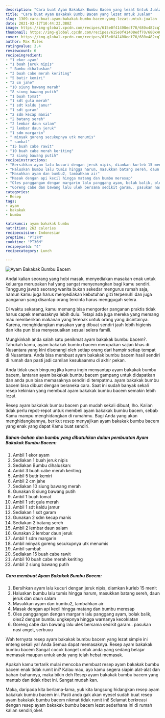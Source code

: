 ```yaml
---
description: "Cara buat Ayam Bakakak Bumbu Bacem yang lezat Untuk Jualan"
title: "Cara buat Ayam Bakakak Bumbu Bacem yang lezat Untuk Jualan"
slug: 1309-cara-buat-ayam-bakakak-bumbu-bacem-yang-lezat-untuk-jualan
date: 2021-03-17T10:44:23.388Z
image: https://img-global.cpcdn.com/recipes/615e0f41408edf70/680x482cq70/ayam-bakakak-bumbu-bacem-foto-resep-utama.jpg
thumbnail: https://img-global.cpcdn.com/recipes/615e0f41408edf70/680x482cq70/ayam-bakakak-bumbu-bacem-foto-resep-utama.jpg
cover: https://img-global.cpcdn.com/recipes/615e0f41408edf70/680x482cq70/ayam-bakakak-bumbu-bacem-foto-resep-utama.jpg
author: Max Miles
ratingvalue: 3.4
reviewcount: 6
recipeingredient:
- "1 ekor ayam"
- "1 buah jeruk nipis"
- " Bumbu dihaluskan"
- "3 buah cabe merah keriting"
- "5 butir kemiri"
- "2 cm jahe"
- "10 siung bawang merah"
- "8 siung bawang putih"
- "1 buah tomat"
- "1 sdt gula merah"
- "1 sdt kaldu jamur"
- "1 sdt garam"
- "2 sdm kecap manis"
- "2 batang sereh"
- "2 lembar daun salam"
- "2 lembar daun jeruk"
- "1 sdm margarin"
- " minyak goreng secukupnya utk menumis"
- " sambal"
- "15 buah cabe rawit"
- "10 buah cabe merah keriting"
- "2 siung bawang putih"
recipeinstructions:
- "Bersihkan ayam lalu kucuri dengan jeruk nipis, diamkan kurleb 15 menit"
- "Haluskan bumbu lalu tumis hingga harum, masukkan batang sereh, daun jeruk dan daun salam"
- "Masukkan ayam dan bumbu2, tambahkan air"
- "Masak dengan api kecil hingga matang dan bumbu meresap"
- "Oles panggangan dengan margarin lalu panggang ayam, bolak balik, oles2 dengan bumbu ungkepnya hingga warnanya kecoklatan"
- "Goreng cabe dan bawang lalu ulek bersama sedikit garam.. pasukan nasi anget, serbuuu"
categories:
- Resep
tags:
- ayam
- bakakak
- bumbu

katakunci: ayam bakakak bumbu 
nutrition: 263 calories
recipecuisine: Indonesian
preptime: "PT17M"
cooktime: "PT36M"
recipeyield: "4"
recipecategory: Lunch

---
```



![Ayam Bakakak Bumbu Bacem](https://img-global.cpcdn.com/recipes/615e0f41408edf70/680x482cq70/ayam-bakakak-bumbu-bacem-foto-resep-utama.jpg)

Andai kalian seorang yang hobi masak, menyediakan masakan enak untuk keluarga merupakan hal yang sangat menyenangkan bagi kamu sendiri. Tanggung jawab seorang  wanita bukan sekedar mengurus rumah saja, namun kamu juga harus menyediakan kebutuhan gizi terpenuhi dan juga panganan yang disantap orang tercinta harus menggugah selera.

Di waktu  sekarang, kamu memang bisa mengorder panganan praktis tidak harus capek memasaknya lebih dulu. Tetapi ada juga mereka yang memang mau memberikan makanan yang terenak untuk orang yang dicintainya. Karena, menghidangkan masakan yang dibuat sendiri jauh lebih higienis dan kita pun bisa menyesuaikan sesuai selera famili. 



Mungkinkah anda salah satu penikmat ayam bakakak bumbu bacem?. Tahukah kamu, ayam bakakak bumbu bacem merupakan sajian khas di Nusantara yang kini disenangi oleh setiap orang dari hampir setiap tempat di Nusantara. Anda bisa membuat ayam bakakak bumbu bacem hasil sendiri di rumah dan pasti jadi camilan kesukaanmu di akhir pekan.

Anda tidak usah bingung jika kamu ingin menyantap ayam bakakak bumbu bacem, lantaran ayam bakakak bumbu bacem gampang untuk didapatkan dan anda pun bisa memasaknya sendiri di tempatmu. ayam bakakak bumbu bacem bisa dibuat dengan beraneka cara. Saat ini sudah banyak sekali resep kekinian yang membuat ayam bakakak bumbu bacem semakin lebih lezat.

Resep ayam bakakak bumbu bacem pun mudah sekali dibuat, lho. Kalian tidak perlu repot-repot untuk membeli ayam bakakak bumbu bacem, sebab Kamu mampu menghidangkan di rumahmu. Bagi Anda yang akan menghidangkannya, berikut resep menyajikan ayam bakakak bumbu bacem yang enak yang dapat Kamu buat sendiri.

<!--inarticleads1-->

##### Bahan-bahan dan bumbu yang dibutuhkan dalam pembuatan Ayam Bakakak Bumbu Bacem:

1. Ambil 1 ekor ayam
1. Sediakan 1 buah jeruk nipis
1. Sediakan  Bumbu dihaluskan:
1. Ambil 3 buah cabe merah keriting
1. Ambil 5 butir kemiri
1. Ambil 2 cm jahe
1. Sediakan 10 siung bawang merah
1. Gunakan 8 siung bawang putih
1. Ambil 1 buah tomat
1. Ambil 1 sdt gula merah
1. Ambil 1 sdt kaldu jamur
1. Sediakan 1 sdt garam
1. Gunakan 2 sdm kecap manis
1. Sediakan 2 batang sereh
1. Ambil 2 lembar daun salam
1. Gunakan 2 lembar daun jeruk
1. Ambil 1 sdm margarin
1. Ambil  minyak goreng secukupnya utk menumis
1. Ambil  sambal:
1. Sediakan 15 buah cabe rawit
1. Ambil 10 buah cabe merah keriting
1. Ambil 2 siung bawang putih




<!--inarticleads2-->

##### Cara membuat Ayam Bakakak Bumbu Bacem:

1. Bersihkan ayam lalu kucuri dengan jeruk nipis, diamkan kurleb 15 menit
1. Haluskan bumbu lalu tumis hingga harum, masukkan batang sereh, daun jeruk dan daun salam
1. Masukkan ayam dan bumbu2, tambahkan air
1. Masak dengan api kecil hingga matang dan bumbu meresap
1. Oles panggangan dengan margarin lalu panggang ayam, bolak balik, oles2 dengan bumbu ungkepnya hingga warnanya kecoklatan
1. Goreng cabe dan bawang lalu ulek bersama sedikit garam.. pasukan nasi anget, serbuuu




Wah ternyata resep ayam bakakak bumbu bacem yang lezat simple ini enteng sekali ya! Anda Semua dapat memasaknya. Resep ayam bakakak bumbu bacem Sangat cocok banget untuk anda yang sedang belajar memasak maupun untuk anda yang telah hebat memasak.

Apakah kamu tertarik mulai mencoba membuat resep ayam bakakak bumbu bacem enak tidak rumit ini? Kalau mau, ayo kamu segera siapin alat-alat dan bahan-bahannya, maka bikin deh Resep ayam bakakak bumbu bacem yang mantab dan tidak ribet ini. Sangat mudah kan. 

Maka, daripada kita berlama-lama, yuk kita langsung hidangkan resep ayam bakakak bumbu bacem ini. Pasti anda gak akan nyesel sudah buat resep ayam bakakak bumbu bacem nikmat tidak rumit ini! Selamat berkreasi dengan resep ayam bakakak bumbu bacem lezat sederhana ini di rumah kalian sendiri,oke!.

